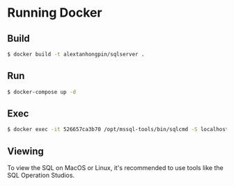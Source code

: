 # Running Docker


## Build

```bash
$ docker build -t alextanhongpin/sqlserver .
```

## Run

```bash
$ docker-compose up -d
```


## Exec

```bash
$ docker exec -it 526657ca3b70 /opt/mssql-tools/bin/sqlcmd -S localhost -U sa -P 'Qwerty12345'
```

## Viewing

To view the SQL on MacOS or Linux, it's recommended to use tools like the SQL Operation Studios.